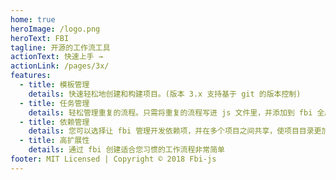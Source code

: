 ```yaml
---
home: true
heroImage: /logo.png
heroText: FBI
tagline: 开源的工作流工具
actionText: 快速上手 →
actionLink: /pages/3x/
features:
  - title: 模板管理
    details: 快速轻松地创建和构建项目。(版本 3.x 支持基于 git 的版本控制)
  - title: 任务管理
    details: 轻松管理重复的流程。只需将重复的流程写进 js 文件里，并添加到 fbi 全局即可
  - title: 依赖管理
    details: 您可以选择让 fbi 管理开发依赖项，并在多个项目之间共享，使项目目录更加简洁
  - title: 高扩展性
    details: 通过 fbi 创建适合您习惯的工作流程非常简单
footer: MIT Licensed | Copyright © 2018 Fbi-js
---
```


